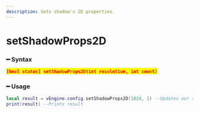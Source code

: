 ```yaml
---
description: Sets shadow's 2D properties.
---
```


# setShadowProps2D

### ━ Syntax

<mark style="color:red;">**`[bool status] setShadowProps2D(int resolution, int count)`**</mark>

### ━ Usage

```lua
local result = vEngine.config.setShadowProps2D(1024, 1) --Updates our shadow's 2D properties
print(result) --Prints result
```
